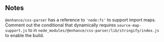 ## Notes

`@enhance/css-parser` has a reference to `'node:fs'` to support import maps. 
Comment out the conditional that dynamically requires `source-map-support.js` to in `node_modules/@enhance/css-parser/lib/stringify/index.js` to enable the build.
